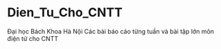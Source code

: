 # Dien_Tu_Cho_CNTT
Đại học Bách Khoa Hà Nội
Các bài báo cáo từng tuần và bài tập lớn môn điện tử cho CNTT
